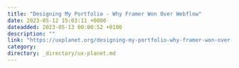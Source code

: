```yaml
---
title: "Designing My Portfolio - Why Framer Won Over Webflow"
date: 2023-05-12 15:03:11 +0000
dateadded: 2023-05-13 00:00:52 +0100
description: ""
link: "https://uxplanet.org/designing-my-portfolio-why-framer-won-over-webflow-b30a6206ec92?source=rss----819cc2aaeee0---4"
category:
directory: _directory/ux-planet.md
---
```

